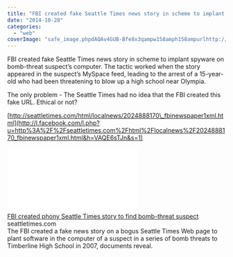```yaml
---
title: "FBI created fake Seattle Times news story in scheme to implant spyware on bomb-t..."
date: "2014-10-28"
categories: 
  - "web"
coverImage: "safe_image.phpdAQAv4GUB-Bfe8x3qampw158amph158ampurlhttp://seattletimes.com/art/ui/fb_large.jpg"
---
```


FBI created fake Seattle Times news story in scheme to implant spyware on bomb-threat suspect’s computer. The tactic worked when the story appeared in the suspect’s MySpace feed, leading to the arrest of a 15-year-old who had been threatening to blow up a high school near Olympia.  
  
The only problem - The Seattle Times had no idea that the FBI created this fake URL. Ethical or not?  
  
[http://seattletimes.com/html/localnews/2024888170\_fbinewspaper1xml.html](http://l.facebook.com/l.php?u=http%3A%2F%2Fseattletimes.com%2Fhtml%2Flocalnews%2F2024888170_fbinewspaper1xml.html&h=VAQE6sTJn&s=1)  
  
[![](images/safe_image.php?d=AQAv4GUB-Bfe8x3q&w=158&h=158&url=http%3A%2F%2Fseattletimes.com%2Fart%2Fui%2Ffb_large.jpg)](http://l.facebook.com/l.php?u=http%3A%2F%2Fseattletimes.com%2Fhtml%2Flocalnews%2F2024888170_fbinewspaper1xml.html&h=fAQGYBQjL&s=1)  
[FBI created phony Seattle Times story to find bomb-threat suspect](http://l.facebook.com/l.php?u=http%3A%2F%2Fseattletimes.com%2Fhtml%2Flocalnews%2F2024888170_fbinewspaper1xml.html&h=nAQHEXfGP&s=1)  
seattletimes.com  
The FBI created a fake news story on a bogus Seattle Times Web page to plant software in the computer of a suspect in a series of bomb threats to Timberline High School in 2007, documents reveal.
